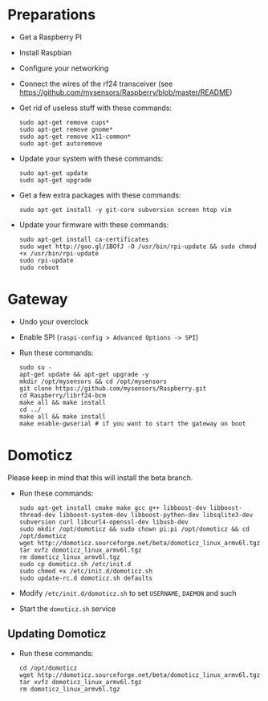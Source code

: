 # Preparations

* Get a Raspberry PI
* Install Raspbian
* Configure your networking
* Connect the wires of the rf24 transceiver (see
  https://github.com/mysensors/Raspberry/blob/master/README)
* Get rid of useless stuff with these commands:

    ```
    sudo apt-get remove cups*
    sudo apt-get remove gnome*
    sudo apt-get remove x11-common*
    sudo apt-get autoremove
    ```

* Update your system with these commands:

    ```
    sudo apt-get update
    sudo apt-get upgrade
    ```

* Get a few extra packages with these commands:

    ```
    sudo apt-get install -y git-core subversion screen htop vim
    ```

* Update your firmware with these commands:

    ```
    sudo apt-get install ca-certificates
    sudo wget http://goo.gl/1BOfJ -O /usr/bin/rpi-update && sudo chmod +x /usr/bin/rpi-update
    sudo rpi-update
    sudo reboot
    ```

# Gateway

* Undo your overclock
* Enable SPI (`raspi-config > Advanced Options -> SPI`)
* Run these commands:

    ```
    sudo su -
    apt-get update && apt-get upgrade -y
    mkdir /opt/mysensors && cd /opt/mysensors
    git clone https://github.com/mysensors/Raspberry.git
    cd Raspberry/librf24-bcm
    make all && make install
    cd ../
    make all && make install
    make enable-gwserial # if you want to start the gateway on boot
    ```

# Domoticz

Please keep in mind that this will install the beta branch.

* Run these commands:

    ```
    sudo apt-get install cmake make gcc g++ libboost-dev libboost-thread-dev libboost-system-dev libboost-python-dev libsqlite3-dev subversion curl libcurl4-openssl-dev libusb-dev
    sudo mkdir /opt/domoticz && sudo chown pi:pi /opt/domoticz && cd /opt/domoticz
    wget http://domoticz.sourceforge.net/beta/domoticz_linux_armv6l.tgz
    tar xvfz domoticz_linux_armv6l.tgz
    rm domoticz_linux_armv6l.tgz
    sudo cp domoticz.sh /etc/init.d
    sudo chmod +x /etc/init.d/domoticz.sh
    sudo update-rc.d domoticz.sh defaults
    ```

* Modify `/etc/init.d/domoticz.sh` to set `USERNAME`, `DAEMON` and such
* Start the `domoticz.sh` service

## Updating Domoticz

* Run these commands:

    ```
    cd /opt/domoticz
    wget http://domoticz.sourceforge.net/beta/domoticz_linux_armv6l.tgz
    tar xvfz domoticz_linux_armv6l.tgz
    rm domoticz_linux_armv6l.tgz
    ```
